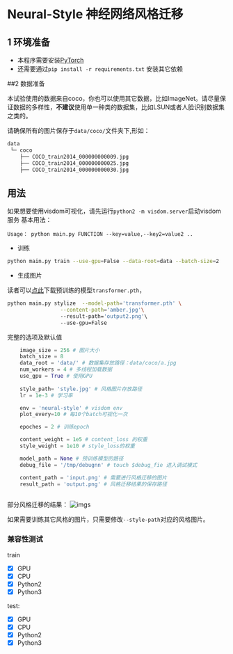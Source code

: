 # Neural-Style 神经网络风格迁移

## 1 环境准备

- 本程序需要安装[PyTorch](https://pytorch.org/)
- 还需要通过`pip install -r requirements.txt` 安装其它依赖


##2  数据准备

本试验使用的数据来自coco，你也可以使用其它数据，比如ImageNet。请尽量保证数据的多样性，**不建议**使用单一种类的数据集，比如LSUN或者人脸识别数据集之类的。

请确保所有的图片保存于`data/coco/`文件夹下,形如：
```Bash
data
 └─ coco
    ├── COCO_train2014_000000000009.jpg
    ├── COCO_train2014_000000000025.jpg
    ├── COCO_train2014_000000000030.jpg
```

## 用法
如果想要使用visdom可视化，请先运行`python2 -m visdom.server`启动visdom服务
基本用法：
```
Usage： python main.py FUNCTION --key=value,--key2=value2 ..
```

- 训练
```bash
python main.py train --use-gpu=False --data-root=data --batch-size=2
```

- 生成图片

读者可以[点此](http://pytorch-1252820389.cosbj.myqcloud.com/transformer.pth)下载预训练的模型`transformer.pth`，
```bash
python main.py stylize  --model-path='transformer.pth' \
                 --content-path='amber.jpg'\ 
                 --result-path='output2.png'\ 
                 --use-gpu=False
```
完整的选项及默认值
```python
    image_size = 256 # 图片大小
    batch_size = 8
    data_root = 'data/' # 数据集存放路径：data/coco/a.jpg
    num_workers = 4 # 多线程加载数据
    use_gpu = True # 使用GPU
    
    style_path= 'style.jpg' # 风格图片存放路径
    lr = 1e-3 # 学习率

    env = 'neural-style' # visdom env
    plot_every=10 # 每10个batch可视化一次

    epoches = 2 # 训练epoch

    content_weight = 1e5 # content_loss 的权重 
    style_weight = 1e10 # style_loss的权重

    model_path = None # 预训练模型的路径
    debug_file = '/tmp/debugnn' # touch $debug_fie 进入调试模式 

    content_path = 'input.png' # 需要进行风格迁移的图片
    result_path = 'output.png' # 风格迁移结果的保存路径
   
```
部分风格迁移的结果：
![imgs](neural-style-results.png)


如果需要训练其它风格的图片，只需要修改`--style-path`对应的风格图片。

### 兼容性测试
train 
- [x] GPU
- [x] CPU 
- [x] Python2
- [x] Python3

test: 

- [x] GPU
- [x] CPU
- [x] Python2
- [x] Python3